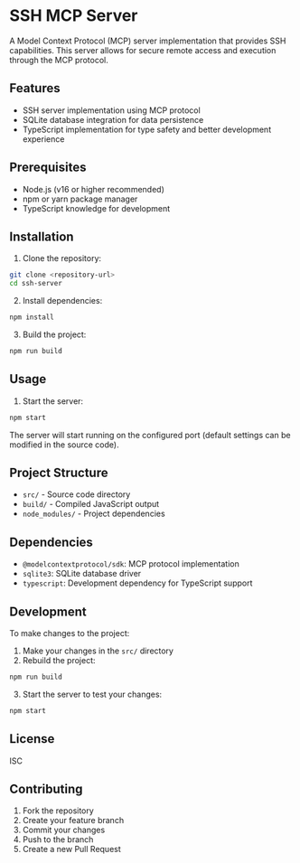# SSH MCP Server

A Model Context Protocol (MCP) server implementation that provides SSH
capabilities. This server allows for secure remote access and execution through
the MCP protocol.

## Features

- SSH server implementation using MCP protocol
- SQLite database integration for data persistence
- TypeScript implementation for type safety and better development experience

## Prerequisites

- Node.js (v16 or higher recommended)
- npm or yarn package manager
- TypeScript knowledge for development

## Installation

1. Clone the repository:

```bash
git clone <repository-url>
cd ssh-server
```

2. Install dependencies:

```bash
npm install
```

3. Build the project:

```bash
npm run build
```

## Usage

1. Start the server:

```bash
npm start
```

The server will start running on the configured port (default settings can be
modified in the source code).

## Project Structure

- `src/` - Source code directory
- `build/` - Compiled JavaScript output
- `node_modules/` - Project dependencies

## Dependencies

- `@modelcontextprotocol/sdk`: MCP protocol implementation
- `sqlite3`: SQLite database driver
- `typescript`: Development dependency for TypeScript support

## Development

To make changes to the project:

1. Make your changes in the `src/` directory
2. Rebuild the project:

```bash
npm run build
```

3. Start the server to test your changes:

```bash
npm start
```

## License

ISC

## Contributing

1. Fork the repository
2. Create your feature branch
3. Commit your changes
4. Push to the branch
5. Create a new Pull Request
